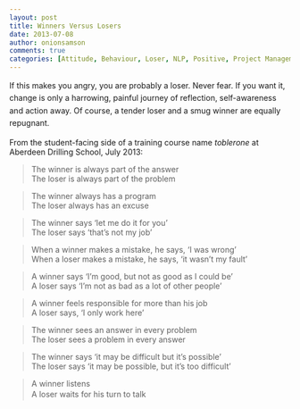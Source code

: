 ```yaml
---
layout: post
title: Winners Versus Losers
date: 2013-07-08
author: onionsamson
comments: true
categories: [Attitude, Behaviour, Loser, NLP, Positive, Project Management, Winner]
---
```

<p class="p1"><span style="line-height:1.6em;">If this makes you angry, you are probably a loser. Never fear. If you want it, change is only a harrowing, painful journey of reflection, self-awareness and action away. Of course, a tender loser and a smug winner are equally repugnant.</span><br></p><p class="p2">From the student-facing side of a training course name <em>toblerone</em> at Aberdeen Drilling School, July 2013:</p><blockquote>The winner is always part of the answer<br>
The loser is always part of the problem</blockquote><blockquote>The winner always has a program<br>
The loser always has an excuse</blockquote><blockquote>The winner says ‘let me do it for you’<br>
The loser says ‘that’s not my job’</blockquote><blockquote>When a winner makes a mistake, he says, ‘I was wrong’<br>
When a loser makes a mistake, he says, ‘it wasn’t my fault’</blockquote><blockquote>A winner says ‘I’m good, but not as good as I could be’<br>
A loser says ‘I’m not as bad as a lot of other people’</blockquote><blockquote>A winner feels responsible for more than his job<br>
A loser says, ‘I only work here’</blockquote><blockquote>The winner sees an answer in every problem<br>
The loser sees a problem in every answer</blockquote><blockquote>The winner says ‘it may be difficult but it’s possible’<br>
The loser says ‘it may be possible, but it’s too difficult’</blockquote><blockquote>A winner listens<br><span style="line-height:1.6em;">A loser waits for his turn to talk</span></blockquote><p>&nbsp;</p>
